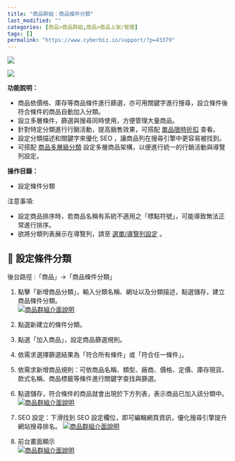 ```yaml
---
title: "商品群組：商品條件分類"
last_modified: ""
categories: [商品>商品群組,商品>商品上架/管理]
tags: []
permalink: "https://www.cyberbiz.io/support/?p=43379"
---
```


![](https://www.cyberbiz.io/support/wp-content/uploads/適用站別.png)

[![](https://www.cyberbiz.io/support/wp-content/uploads/台灣站.png)](https://www.cyberbiz.io/support/?page_id=2490)

**功能說明：**  

* 商品依價格、庫存等商品條件進行篩選，亦可用關鍵字進行搜尋，設立條件後符合條件的商品自動加入分類。
* 設立多層條件，篩選與搜尋同時使用，方便管理大量商品。
* 針對特定分類進行行銷活動，提高銷售效果，可搭配 [單品限時折扣](https://www.cyberbiz.io/support/?p=3368) 查看。
* 設定分類描述和關鍵字來優化 SEO ，讓商品列在搜尋引擎中更容易被找到。
* 可搭配 [商品多層級分類](https://www.cyberbiz.io/support/?p=43450) 設定多層商品架構，以便進行統一的行銷活動與導覽列設定。

**操作目錄：**

* 設定條件分類

注意事項:  

* 設定商品排序時，若商品名稱有系統不適用之「標點符號」，可能導致無法正常進行排序。
* 欲將分類列表展示在導覽列，請至 [選單/導覽列設定](https://www.cyberbiz.io/support/?p=33935) 。



## 📌 設定條件分類

後台路徑 :「商品」→「商品條件分類」  


1. 點擊「新增商品分類」，輸入分類名稱、網址以及分類描述，點選儲存，建立商品條件分類。  
[![商品群組介面說明](https://www.cyberbiz.io/support/wp-content/uploads/商品條件分類01-1.png)](https://www.cyberbiz.io/support/wp-content/uploads/商品條件分類01-1.png)



2. 點選新建立的條件分類。


3. 點選「加入商品」，設定商品篩選規則。


4. 依需求選擇篩選結果為「符合所有條件」或「符合任一條件」。


5. 依需求新增商品規則：可依商品名稱、類型、廠商、價格、定價、庫存現貨、款式名稱、商品標籤等條件進行關鍵字查找與篩選。


6. 點選儲存，符合條件的商品就會出現於下方列表，表示商品已加入該分類中。
[![商品群組介面說明](https://www.cyberbiz.io/support/wp-content/uploads/商品條件分類02-1.png)](https://www.cyberbiz.io/support/wp-content/uploads/商品條件分類02-1.png)




7. SEO 設定：下滑找到 SEO 設定欄位，即可編輯網頁資訊，優化搜尋引擎提升網站搜尋排名。 [![商品群組介面說明](https://www.cyberbiz.io/support/wp-content/uploads/商品條件分類03.png)](https://www.cyberbiz.io/support/wp-content/uploads/商品條件分類03.png)


8. 前台畫面顯示  
[![商品群組介面說明](https://www.cyberbiz.co/support/wp-content/uploads/2020/03/智慧群組09.png)](https://www.cyberbiz.co/support/wp-content/uploads/2020/03/智慧群組09.png)

